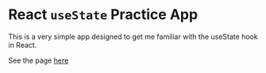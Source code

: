 # React `useState` Practice App

This is a very simple app designed to get me familiar with the useState hook in React.

See the page [here](https://amazing-strudel-28c067.netlify.app/](https://64b099058031355d429f937e--fluffy-licorice-4531f4.netlify.app/)https://64b099058031355d429f937e--fluffy-licorice-4531f4.netlify.app/)

